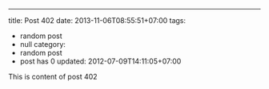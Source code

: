---
title: Post 402
date: 2013-11-06T08:55:51+07:00
tags:
  - random post
  - null
category:
  - random post
  - post has 0
updated: 2012-07-09T14:11:05+07:00

This is content of post 402